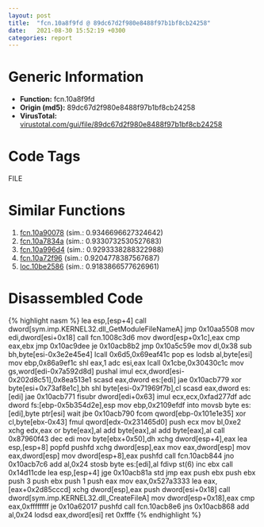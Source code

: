 ```yaml
---
layout: post
title:  "fcn.10a8f9fd @ 89dc67d2f980e8488f97b1bf8cb24258"
date:   2021-08-30 15:52:19 +0300
categories: report
---
```


# Generic Information
- **Function:** fcn.10a8f9fd
- **Origin (md5):** 89dc67d2f980e8488f97b1bf8cb24258
- **VirusTotal:** [virustotal.com/gui/file/89dc67d2f980e8488f97b1bf8cb24258][virustotal_ref]

# Code Tags
<span class="tag" id="FILE">FILE</span>


# Similar Functions

1. [fcn.10a90078][similar_1_ref] (sim.: 0.9346696627324642)
2. [fcn.10a7834a][similar_2_ref] (sim.: 0.9330732530527683)
3. [fcn.10a996d4][similar_3_ref] (sim.: 0.9293338288322988)
4. [fcn.10a72f96][similar_4_ref] (sim.: 0.9204778387567687)
5. [loc.10be2586][similar_5_ref] (sim.: 0.9183866577626961)


# Disassembled Code

{% highlight nasm %}
lea esp,[esp+4]
call dword[sym.imp.KERNEL32.dll_GetModuleFileNameA]
jmp 0x10aa5508
mov edi,dword[esi+0x18]
call fcn.1008c3d6
mov dword[esp+0x1c],eax
cmp eax,ebx
jmp 0x10ac9dee
je 0x10acb8b2
jmp 0x10a5c59e
mov dl,0x38
sub bh,byte[esi-0x3e2e45e4]
lcall 0x6d5,0x69eaf41c
pop es
lodsb al,byte[esi]
mov ebp,0x86a9ef1c
shl eax,1
adc esi,eax
lcall 0x1cbe,0x30430c1c
mov gs,word[edi-0x7a592d8d]
pushal 
imul ecx,dword[esi-0x202d8c51],0x8ea513e1
scasd eax,dword es:[edi]
jae 0x10acb779
xor byte[esi+0x73af8e1c],bh
shl byte[esi-0x71969f7b],cl
scasd eax,dword es:[edi]
jae 0x10acb771
fisubr dword[edi+0x63]
imul ecx,ecx,0xfad277df
adc dword fs:[ebp-0x5b354d2e],esp
mov ebp,0x2109efdf
into 
movsb byte es:[edi],byte ptr[esi]
wait 
jbe 0x10acb790
fcom qword[ebp-0x101e1e35]
xor cl,byte[ebx-0x43]
fmul qword[edx-0x231465d0]
push ecx
mov bl,0xe2
xchg edx,eax
or byte[eax],al
add byte[eax],al
add byte[eax],al
call 0x87960f43
dec edi
mov byte[ebx+0x50],dh
xchg dword[esp+4],eax
lea esp,[esp+8]
popfd 
pushfd 
xchg dword[esp],eax
mov eax,dword[esp]
mov eax,dword[esp]
mov dword[esp+8],eax
pushfd 
call fcn.10acb844
jno 0x10acb7c6
add al,0x24
stosb byte es:[edi],al
fdivp st(6)
inc ebx
call 0x14d11cde
lea esp,[esp+4]
jge 0x10acb81a
std 
jmp eax
push ebx
push ebx
push 3
push ebx
push 1
push eax
mov eax,0x527a3333
lea eax,[eax+0x2d85cccd]
xchg dword[esp],eax
push dword[esi+0x18]
call dword[sym.imp.KERNEL32.dll_CreateFileA]
mov dword[esp+0x18],eax
cmp eax,0xffffffff
je 0x10a62017
pushfd 
call fcn.10acb8e6
jns 0x10acb868
add al,0x24
lodsd eax,dword[esi]
ret 0xfffe
{% endhighlight %}


[similar_1_ref]: /report/fcn.10a90078@89dc67d2f980e8488f97b1bf8cb24258
[similar_2_ref]: /report/fcn.10a7834a@89dc67d2f980e8488f97b1bf8cb24258
[similar_3_ref]: /report/fcn.10a996d4@89dc67d2f980e8488f97b1bf8cb24258
[similar_4_ref]: /report/fcn.10a72f96@89dc67d2f980e8488f97b1bf8cb24258
[similar_5_ref]: /report/loc.10be2586@89dc67d2f980e8488f97b1bf8cb24258
[virustotal_ref]: https://www.virustotal.com/gui/file/89dc67d2f980e8488f97b1bf8cb24258